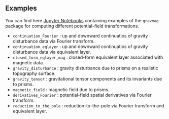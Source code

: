 ## Examples

You can find here [Jupyter Notebooks](https://jupyter.org/) containing
examples of the `gravmag` package for computing different potential-field
transformations.

- `continuation_Fourier` : up and downward continuatios of gravity disturbance data via Fourier transform.
- `continuation_eqlayer` : up and downward continuatios of gravity disturbance data via equivalent layer.
- `closed_form_eqlayer_mag` : closed-form equivalent layer associated with magnetic data.
- `gravity_disturbance` : gravity disturbance due to prisms on a realistic topography surface.
- `gravity_tensor` : gravitational tensor components and its invariants due to prisms.
- `magnetic_field` : magnetic field due to prisms.
- `derivatives_Fourier` : potential-field spatial derivatives via Fourier transform.
- `reduction_to_the_pole` : reduction-to-the-pole via Fourier transform and equivalent layer.